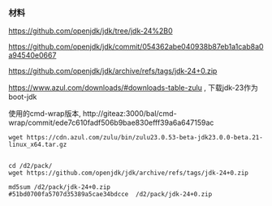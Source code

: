 ### 材料

https://github.com/openjdk/jdk/tree/jdk-24%2B0

https://github.com/openjdk/jdk/commit/054362abe040938b87eb1a1cab8a0a94540e0667

https://github.com/openjdk/jdk/archive/refs/tags/jdk-24+0.zip

https://www.azul.com/downloads/#downloads-table-zulu , 下载jdk-23作为boot-jdk


使用的cmd-wrap版本,  http://giteaz:3000/bal/cmd-wrap/commit/ede7c610fadf506b9bae830efff39a6a647159ac


```shell
wget https://cdn.azul.com/zulu/bin/zulu23.0.53-beta-jdk23.0.0-beta.21-linux_x64.tar.gz
```

```shell

cd /d2/pack/
wget https://github.com/openjdk/jdk/archive/refs/tags/jdk-24+0.zip

md5sum /d2/pack/jdk-24+0.zip 
#51bd0700fa5707d35389a5cae34bdcce  /d2/pack/jdk-24+0.zip

```
